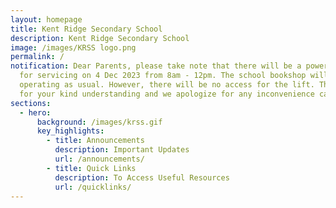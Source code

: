 ```yaml
---
layout: homepage
title: Kent Ridge Secondary School
description: Kent Ridge Secondary School
image: /images/KRSS logo.png
permalink: /
notification: Dear Parents, please take note that there will be a power shutdown
  for servicing on 4 Dec 2023 from 8am - 12pm. The school bookshop will be
  operating as usual. However, there will be no access for the lift. Thank you
  for your kind understanding and we apologize for any inconvenience caused.
sections:
  - hero:
      background: /images/krss.gif
      key_highlights:
        - title: Announcements
          description: Important Updates
          url: /announcements/
        - title: Quick Links
          description: To Access Useful Resources
          url: /quicklinks/
---
```

